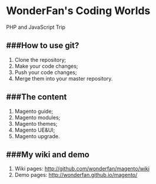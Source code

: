 WonderFan's Coding Worlds
=========================

PHP and JavaScript Trip

###How to use git?
--------------
1. Clone the repository;
2. Make your code changes;
3. Push your code changes;
4. Merge them into your master repository.

###The content
-----------
1. Magento guide;
2. Magento modules;
3. Magento themes;
4. Magento UE&UI;
5. Magento upgrade.

###My wiki and demo
----------------
1. Wiki pages:   http://github.com/wonderfan/magento/wiki 
2. Demo pages: http://wonderfan.github.io/magento/
